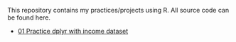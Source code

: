 This repository contains my practices/projects using R. All source code can be found here.

* [01 Practice dplyr with income dataset](https://rpubs.com/sohlijing/dplyr_practice01)
